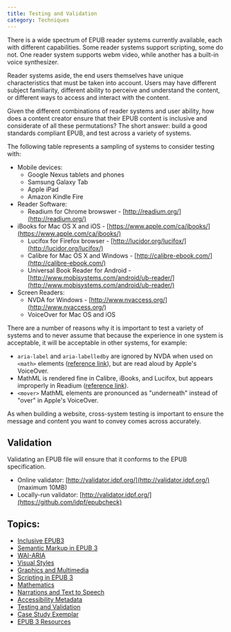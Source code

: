 ```yaml
---
title: Testing and Validation
category: Techniques
---
```


There is a wide spectrum of EPUB reader systems currently available, each with different capabilities. Some reader systems support scripting, some do not. One reader system supports webm video, while another has a built-in voice synthesizer.

Reader systems aside, the end users themselves have unique characteristics that must be taken into account. Users may have different subject familiarity, different ability to perceive and understand the content, or different ways to access and interact with the content.

Given the different combinations of reader systems and user ability, how does a content creator ensure that their EPUB content is inclusive and considerate of all these permutations? The short answer: build a good standards compliant EPUB, and test across a variety of systems.

The following table represents a sampling of systems to consider testing with:

* Mobile devices:
  * Google Nexus tablets and phones
  * Samsung Galaxy Tab
  * Apple iPad
  * Amazon Kindle Fire
* Reader Software:
  * Readium for Chrome browswer - [http://readium.org/](http://readium.org/)
* iBooks for Mac OS X and iOS - [https://www.apple.com/ca/ibooks/](https://www.apple.com/ca/ibooks/)
  * Lucifox for Firefox browser - [http://lucidor.org/lucifox/](http://lucidor.org/lucifox/)
  * Calibre for Mac OS X and Windows - [http://calibre-ebook.com/](http://calibre-ebook.com/)
  * Universal Book Reader for Android - [http://www.mobisystems.com/android/ub-reader/](http://www.mobisystems.com/android/ub-reader/)
* Screen Readers:
  * NVDA for Windows - [http://www.nvaccess.org/](http://www.nvaccess.org/)
  * VoiceOver for Mac OS and iOS

There are a number of reasons why it is important to test a variety of systems and to never assume that because the experience in one system is acceptable, it will be acceptable in other systems, for example:

* `aria-label` and `aria-labelledby` are ignored by NVDA when used on `<math>` elements ([reference link](http://community.nvda-project.org/ticket/4422)), but are read aloud by Apple's VoiceOver.
* MathML is rendered fine in Calibre, iBooks, and Lucifox, but appears improperly in Readium ([reference link](http://idpf.org/forum/topic-1618)).
* `<mover>` MathML elements are pronounced as "underneath" instead of "over" in Apple's VoiceOver.

As when building a website, cross-system testing is important to ensure the message and content you want to convey comes across accurately.

## Validation

Validating an EPUB file will ensure that it conforms to the EPUB specification.

* Online validator: [http://validator.idpf.org/](http://validator.idpf.org/) (maximum 10MB)
* Locally-run validator: [http://validator.idpf.org/](https://github.com/idpf/epubcheck)

## Topics:

* [Inclusive EPUB3](/InclusiveEPUB3.html)
* [Semantic Markup in EPUB 3](/SemanticMarkupInEPUB3.html)
* [WAI-ARIA](/WAI-ARIA.html)
* [Visual Styles](/VisualStyles.html)
* [Graphics and Multimedia](/GraphicsAndMultimedia.html)
* [Scripting in EPUB 3](/ScriptingInEPUB3.html)
* [Mathematics](/Mathematics.html)
* [Narrations and Text to Speech](/NarrationsAndTextToSpeech.html)
* [Accessibility Metadata](/AccessibilityMetadata.html)
* [Testing and Validation](/TestingAndValidation.html)
* [Case Study Exemplar](/CaseStudyExemplar.html)
* [EPUB 3 Resources](/EPUB3Resources.html)
